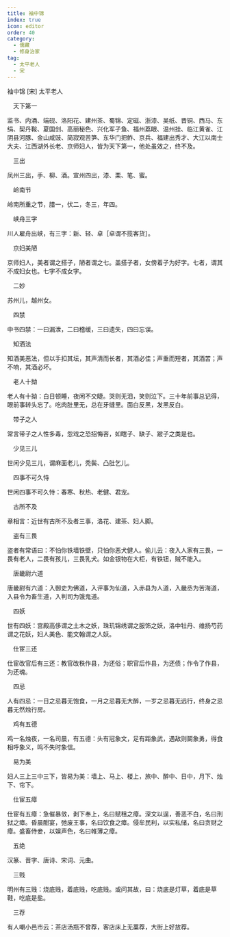 ```yaml
---
title: 袖中锦
index: true
icon: editor
order: 40
category:
  - 儒藏
  - 修身治家
tag:
  - 太平老人
  - 宋
---
```


袖中锦 [宋] 太平老人  

　天下第一  

监书、内酒、端砚、洛阳花、建州茶、蜀锦、定磁、浙漆、吴纸、晋铜、西马、东绢、契丹鞍、夏国剑、高丽秘色、兴化军孑鱼、福州荔眼、温州挂、临江黄雀、江阴县河豚、金山咸豉、简寂观苦笋、东华门把鲊、京兵、福建出秀才、大江以南士大夫、江西湖外长老、京师妇人，皆为天下第一，他处虽效之，终不及。  

　三出  

凤州三出，手、柳、酒。宣州四出，漆、栗、笔、蜜。  

　岭南节  

岭南所重之节，腊一，伏二，冬三，年四。  

　峡舟三字  

川人雇舟出峡，有三字：新、轻、卓［卓谓不揽客货］。  

　京妇美陋  

京师妇人，美者谓之搭子，陋者谓之七。盖搭子者，女傍着子为好字。七者，谓其不成妇女也。七字不成女字。  

　二妙  

苏州儿，越州女。  

　四禁  

中书四禁：一曰漏泄，二曰稽缓，三曰遗失，四曰忘误。  

　知酒法  

知酒美恶法，但以手扣其坛，其声清而长者，其酒必佳；声重而短者，其酒苦；声不响，其酒必坏。  

　老人十拗  

老人有十拗：白日顿睡，夜闲不交睫。哭则无泪，笑则泣下。三十年前事总记得，眼前事转头忘了。吃肉肚里无，总在牙缝里。面白反黑，发黑反白。  

　带子之人  

常言带子之人性多毒，忽戏之恐招悔吝，如瞎子、缺子、跛子之类是也。  

　少见三儿  

世闲少见三儿，谓麻面老儿，秃鬓、凸肚乞儿。  

　四事不可久恃  

世闲四事不可久恃：春寒、秋热、老健、君宠。  

　古所不及  

章相言：近世有古所不及者三事，洛花、建茶、妇人脚。  

　盗有三畏  

盗者有常语曰：不怕你铁墙铁壁，只怕你恶犬健人。偷儿云：夜入人家有三畏，一畏有老人，二畏有孩儿，三畏乳犬。如金银物在大柜，有铁钮，贼不能入。  

　唐畿尉六道  

唐畿尉有六道：入御史为佛道，入评事为仙道，入赤县为人道，入畿丞为苦海道，入县令为畜生道，入判司为饿鬼道。  

　四妖  

世有四妖：宫殿高侈谓之土木之妖，珠玑锦绣谓之服饰之妖，洛中牡丹、维扬芍药谓之花妖，妇人美色、能文翰谓之人妖。  

　仕宦三还  

仕宦改官后有三还：教官改秩作县，为还俗；职官后作县，为还债；作令了作县，为还魂。  

　四忌  

人有四忌：一日之忌暮无饱食，一月之忌暮无大醉，一岁之忌暮无远行，终身之忌暮无然烛行房。  

　鸡有五德  

鸡一名烛夜，一名司晨，有五德：头有冠象文，足有距象武，遇敌则鬬象勇，得食相呼象义，鸣不失时象信。  

　易为美  

妇人三上三中三下，皆易为美：墙上、马上、楼上，旅中、醉中、日中，月下、烛下、帘下。  

　仕宦五瘴  

仕宦有五瘴：急催暴敛，剥下奉上，名曰赋租之瘴。深文以逞，善恶不白，名曰刑狱之瘴。昏晨酣宴，弛废王事，名曰饮食之瘴。侵牟民利，以实私储，名曰贪财之瘴。盛畜侍妾，以娱声色，名曰帷薄之瘴。  

　五绝  

汉篆、晋字、唐诗、宋词、元曲。  

　三贱  

明州有三贱：烧底贱，着底贱，吃底贱。或问其故，曰：烧底是灯草，着底是草鞋，吃底是盐。  

　三荐  

有人嘲小邑市云：茶店汤瓶不曾荐，客店床上无藁荐，大街上好放荐。  
